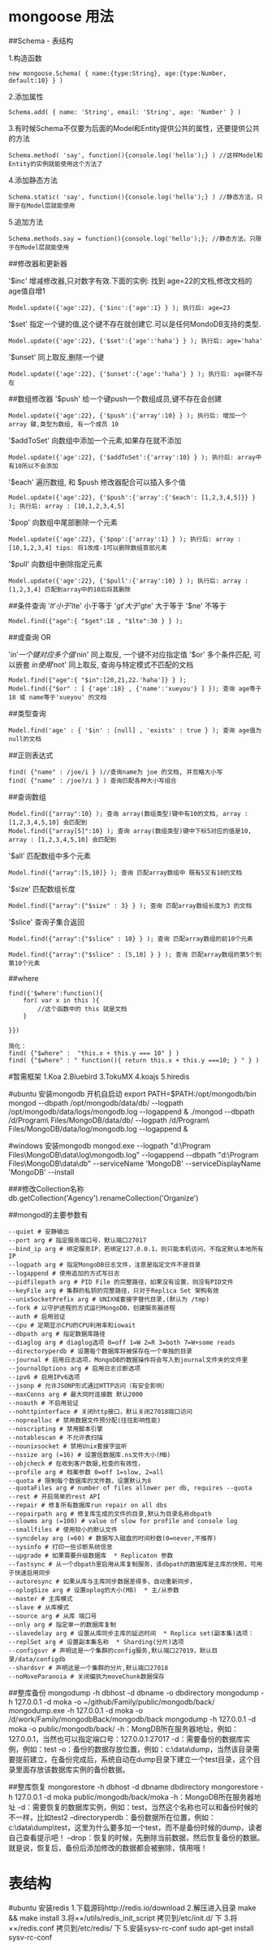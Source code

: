 # mongoose 用法
##Schema - 表结构

1.构造函数

    new mongoose.Schema( { name:{type:String}, age:{type:Number, default:10} } )

2.添加属性

    Schema.add( { name: 'String', email: 'String', age: 'Number' } )

3.有时候Schema不仅要为后面的Model和Entity提供公共的属性，还要提供公共的方法

    Schema.method( 'say', function(){console.log('hello');} ) //这样Model和Entity的实例就能使用这个方法了

4.添加静态方法

    Schema.static( 'say', function(){console.log('hello');} ) //静态方法，只限于在Model层就能使用

5.追加方法

    Schema.methods.say = function(){console.log('hello');}; //静态方法，只限于在Model层就能使用

##修改器和更新器

'$inc' 增减修改器,只对数字有效.下面的实例: 找到 age=22的文档,修改文档的age值自增1

    Model.update({'age':22}, {'$inc':{'age':1} } ); 执行后: age=23

'$set' 指定一个键的值,这个键不存在就创建它.可以是任何MondoDB支持的类型.

    Model.update({'age':22}, {'$set':{'age':'haha'} } ); 执行后: age='haha'

'$unset' 同上取反,删除一个键

    Model.update({'age':22}, {'$unset':{'age':'haha'} } ); 执行后: age键不存在
    
##数组修改器
'$push' 给一个键push一个数组成员,键不存在会创建

    Model.update({'age':22}, {'$push':{'array':10} } ); 执行后: 增加一个 array 键,类型为数组, 有一个成员 10

'$addToSet' 向数组中添加一个元素,如果存在就不添加

    Model.update({'age':22}, {'$addToSet':{'array':10} } ); 执行后: array中有10所以不会添加

'$each' 遍历数组, 和 $push 修改器配合可以插入多个值

    Model.update({'age':22}, {'$push':{'array':{'$each': [1,2,3,4,5]}} } ); 执行后: array : [10,1,2,3,4,5]

'$pop' 向数组中尾部删除一个元素

    Model.update({'age':22}, {'$pop':{'array':1} } ); 执行后: array : [10,1,2,3,4] tips: 将1改成-1可以删除数组首部元素

'$pull' 向数组中删除指定元素

    Model.update({'age':22}, {'$pull':{'array':10} } ); 执行后: array : [1,2,3,4] 匹配到array中的10后将其删除
    
##条件查询
'$lt'   小于
'$lte'  小于等于
'$gt'   大于
'$gte'  大于等于
'$ne'   不等于

    Model.find({"age":{ "$get":18 , "$lte":30 } } );

##或查询 OR

'$in'   一个键对应多个值
'$nin'  同上取反, 一个键不对应指定值
'$or'   多个条件匹配, 可以嵌套 $in 使用
'$not'  同上取反, 查询与特定模式不匹配的文档

    Model.find({"age":{ "$in":[20,21,22.'haha']} } );
    Model.find({"$or" : [ {'age':18} , {'name':'xueyou'} ] }); 查询 age等于18 或 name等于'xueyou' 的文档

##类型查询

    Model.find('age' : { '$in' : [null] , 'exists' : true } ); 查询 age值为null的文档
    
##正则表达式

    find( {"name" : /joe/i } )//查询name为 joe 的文档, 并忽略大小写
    find( {"name" : /joe?/i } ) 查询匹配各种大小写组合
    
##查询数组

    Model.find({"array":10} ); 查询 array(数组类型)键中有10的文档, array : [1,2,3,4,5,10] 会匹配到
    Model.find({"array[5]":10} ); 查询 array(数组类型)键中下标5对应的值是10, array : [1,2,3,4,5,10] 会匹配到
    
'$all' 匹配数组中多个元素
    
    Model.find({"array":[5,10]} ); 查询 匹配array数组中 既有5又有10的文档
    
'$size' 匹配数组长度

    Model.find({"array":{"$size" : 3} } ); 查询 匹配array数组长度为3 的文档
    
'$slice' 查询子集合返回

    Model.find({"array":{"$slice" : 10} } ); 查询 匹配array数组的前10个元素
    
    Model.find({"array":{"$slice" : [5,10] } } ); 查询 匹配array数组的第5个到第10个元素
    
##where

    find({'$where':function(){
        for( var x in this ){
            //这个函数中的 this 就是文档
        }
        
    }})
    
    简化：
    find( {"$where" :  "this.x + this.y === 10" } )
    find( {"$where" : " function(){ return this.x + this.y ===10; } " } )
    
    
    
#暂需框架
1.Koa
2.Bluebird
3.TokuMX
4.koajs
5.hiredis 

#ubuntu 安装mongodb
    开机自启动
    export PATH=$PATH:/opt/mongodb/bin
    mongod --dbpath /opt/mongodb/data/db/ --logpath /opt/mongodb/data/logs/mongodb.log --logappend &
    ./mongod --dbpath /d/Program\ Files/MongoDB/data/db/ --logpath /d/Program\ Files/MongoDB/data/log/mongodb.log --logappend &

#windows 安装mongodb
mongod.exe --logpath "d:\Program Files\MongoDB\data\log\mongodb.log" --logappend --dbpath "d:\Program Files\MongoDB\data\db" --serviceName 'MongoDB' --serviceDisplayName 'MongoDB' --install

###修改Collection名称 
    db.getCollection('Agency').renameCollection('Organize')

##mongod的主要参数有

    --quiet # 安静输出
    --port arg # 指定服务端口号，默认端口27017
    --bind_ip arg # 绑定服务IP，若绑定127.0.0.1，则只能本机访问，不指定默认本地所有IP
    --logpath arg # 指定MongoDB日志文件，注意是指定文件不是目录
    --logappend # 使用追加的方式写日志
    --pidfilepath arg # PID File 的完整路径，如果没有设置，则没有PID文件
    --keyFile arg # 集群的私钥的完整路径，只对于Replica Set 架构有效
    --unixSocketPrefix arg # UNIX域套接字替代目录,(默认为 /tmp)
    --fork # 以守护进程的方式运行MongoDB，创建服务器进程
    --auth # 启用验证
    --cpu # 定期显示CPU的CPU利用率和iowait
    --dbpath arg # 指定数据库路径
    --diaglog arg # diaglog选项 0=off 1=W 2=R 3=both 7=W+some reads
    --directoryperdb # 设置每个数据库将被保存在一个单独的目录
    --journal # 启用日志选项，MongoDB的数据操作将会写入到journal文件夹的文件里
    --journalOptions arg # 启用日志诊断选项
    --ipv6 # 启用IPv6选项
    --jsonp # 允许JSONP形式通过HTTP访问（有安全影响）
    --maxConns arg # 最大同时连接数 默认2000
    --noauth # 不启用验证
    --nohttpinterface # 关闭http接口，默认关闭27018端口访问
    --noprealloc # 禁用数据文件预分配(往往影响性能)
    --noscripting # 禁用脚本引擎
    --notablescan # 不允许表扫描
    --nounixsocket # 禁用Unix套接字监听
    --nssize arg (=16) # 设置信数据库.ns文件大小(MB)
    --objcheck # 在收到客户数据,检查的有效性，
    --profile arg # 档案参数 0=off 1=slow, 2=all
    --quota # 限制每个数据库的文件数，设置默认为8
    --quotaFiles arg # number of files allower per db, requires --quota
    --rest # 开启简单的rest API
    --repair # 修复所有数据库run repair on all dbs
    --repairpath arg # 修复库生成的文件的目录,默认为目录名称dbpath
    --slowms arg (=100) # value of slow for profile and console log
    --smallfiles # 使用较小的默认文件
    --syncdelay arg (=60) # 数据写入磁盘的时间秒数(0=never,不推荐)
    --sysinfo # 打印一些诊断系统信息
    --upgrade # 如果需要升级数据库  * Replicaton 参数
    --fastsync # 从一个dbpath里启用从库复制服务，该dbpath的数据库是主库的快照，可用于快速启用同步
    --autoresync # 如果从库与主库同步数据差得多，自动重新同步，
    --oplogSize arg # 设置oplog的大小(MB)  * 主/从参数
    --master # 主库模式
    --slave # 从库模式
    --source arg # 从库 端口号
    --only arg # 指定单一的数据库复制
    --slavedelay arg # 设置从库同步主库的延迟时间  * Replica set(副本集)选项：
    --replSet arg # 设置副本集名称  * Sharding(分片)选项
    --configsvr # 声明这是一个集群的config服务,默认端口27019，默认目录/data/configdb
    --shardsvr # 声明这是一个集群的分片,默认端口27018
    --noMoveParanoia # 关闭偏执为moveChunk数据保存
    
##整库备份
    mongodump -h dbhost -d dbname -o dbdirectory
    mongodump -h 127.0.0.1 -d moka -o ~/github/Family/public/mongodb/back/
    mongodump.exe -h 127.0.0.1 -d moka -o /d/work/Family/mongodbBack/mongodb/back
    mongodump -h 127.0.0.1 -d moka -o public/mongodb/back/
    -h：MongDB所在服务器地址，例如：127.0.0.1，当然也可以指定端口号：127.0.0.1:27017
    -d：需要备份的数据库实例，例如：test
    -o：备份的数据存放位置，例如：c:\data\dump，当然该目录需要提前建立，在备份完成后，系统自动在dump目录下建立一个test目录，这个目录里面存放该数据库实例的备份数据。
    
##整库恢复
    mongorestore -h dbhost -d dbname dbdirectory
    mongorestore -h 127.0.0.1 -d moka public/mongodb/back/moka
    -h：MongoDB所在服务器地址
    -d：需要恢复的数据库实例，例如：test，当然这个名称也可以和备份时候的不一样，比如test2
    –directoryperdb：备份数据所在位置，例如：c:\data\dump\test，这里为什么要多加一个test，而不是备份时候的dump，读者自己查看提示吧！
    –drop：恢复的时候，先删除当前数据，然后恢复备份的数据。就是说，恢复后，备份后添加修改的数据都会被删除，慎用哦！
    
# 表结构

#ubuntu 安装redis
    1.下载源码http://redis.io/download
    2.解压进入目录 make && make install
    3.将××/utils/redis_init_script 拷贝到/etc/init.d/ 下
    3.将××/redis.conf 拷贝到/etc/redis/ 下
    5.安装sysv-rc-conf sudo apt-get install sysv-rc-conf
